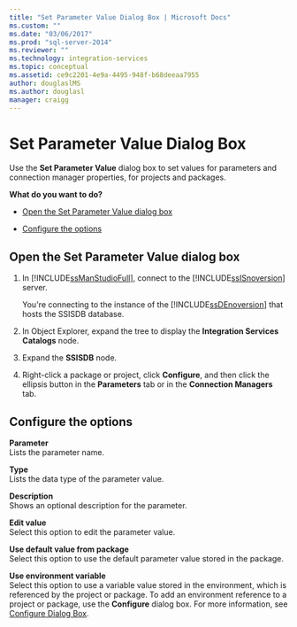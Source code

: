 ```yaml
---
title: "Set Parameter Value Dialog Box | Microsoft Docs"
ms.custom: ""
ms.date: "03/06/2017"
ms.prod: "sql-server-2014"
ms.reviewer: ""
ms.technology: integration-services
ms.topic: conceptual
ms.assetid: ce9c2201-4e9a-4495-948f-b68deeaa7955
author: douglaslMS
ms.author: douglasl
manager: craigg
---
```

# Set Parameter Value Dialog Box
  Use the **Set Parameter Value** dialog box to set values for parameters and connection manager properties, for projects and packages.  
  
 **What do you want to do?**  
  
-   [Open the Set Parameter Value dialog box](#open_dialog)  
  
-   [Configure the options](#option)  
  
##  <a name="open_dialog"></a> Open the Set Parameter Value dialog box  
  
1.  In [!INCLUDE[ssManStudioFull](../../includes/ssmanstudiofull-md.md)], connect to the [!INCLUDE[ssISnoversion](../../includes/ssisnoversion-md.md)] server.  
  
     You're connecting to the instance of the [!INCLUDE[ssDEnoversion](../../includes/ssdenoversion-md.md)] that hosts the SSISDB database.  
  
2.  In Object Explorer, expand the tree to display the **Integration Services Catalogs** node.  
  
3.  Expand the **SSISDB** node.  
  
4.  Right-click a package or project, click **Configure**, and then click the ellipsis button in the **Parameters** tab or in the **Connection Managers** tab.  
  
##  <a name="option"></a> Configure the options  
 **Parameter**  
 Lists the parameter name.  
  
 **Type**  
 Lists the data type of the parameter value.  
  
 **Description**  
 Shows an optional description for the parameter.  
  
 **Edit value**  
 Select this option to edit the parameter value.  
  
 **Use default value from package**  
 Select this option to use the default parameter value stored in the package.  
  
 **Use environment variable**  
 Select this option to use a variable value stored in the environment, which is referenced by the project or package. To add an environment reference to a project or package, use the **Configure** dialog box. For more information, see [Configure Dialog Box](configure-dialog-box.md).  
  
  
